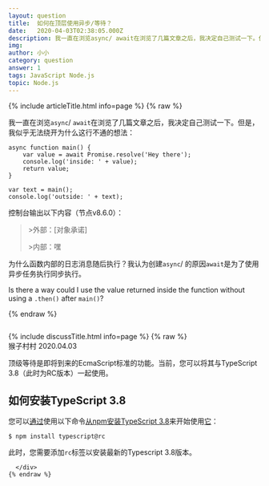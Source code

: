 ```yaml
---
layout: question
title:  如何在顶层使用异步/等待？
date:   2020-04-03T02:38:05.000Z
description: 我一直在浏览async/ await在浏览了几篇文章之后，我决定自己测试一下。但是，我似乎无法绕开为什么这行不通的想法：async function ...
img: 
author: 小小
category: question
answer: 1
tags: JavaScript Node.js
topic: Node.js
---
```

<div class="article-root">
  <div class="article">
    {% include articleTitle.html info=page %}
    {% raw %}
    <div class="article-content"><p><font style="vertical-align: inherit;"><font style="vertical-align: inherit;">我一直在浏览</font></font><code>async</code><font style="vertical-align: inherit;"><font style="vertical-align: inherit;">/ </font></font><code>await</code><font style="vertical-align: inherit;"><font style="vertical-align: inherit;">在浏览了几篇文章之后，我决定自己测试一下。</font><font style="vertical-align: inherit;">但是，我似乎无法绕开为什么这行不通的想法：</font></font></p>

<pre class="lang-js prettyprint-override"><code>async function main() {  <font></font>
    var value = await Promise.resolve('Hey there');<font></font>
    console.log('inside: ' + value);<font></font>
    return value;<font></font>
}<font></font>
<font></font>
var text = main();  <font></font>
console.log('outside: ' + text);<font></font>
</code></pre>

<p><font style="vertical-align: inherit;"><font style="vertical-align: inherit;">控制台输出以下内容（节点v8.6.0）：</font></font></p>

<blockquote>
  <p><font style="vertical-align: inherit;"><font style="vertical-align: inherit;">&gt;外部：[对象承诺]</font></font></p>
  
  <p><font style="vertical-align: inherit;"><font style="vertical-align: inherit;">&gt;内部：嘿</font></font></p>
</blockquote>

<p><font style="vertical-align: inherit;"><font style="vertical-align: inherit;">为什么函数内部的日志消息随后执行？</font><font style="vertical-align: inherit;">我认为</font><font style="vertical-align: inherit;">创建</font></font><code>async</code><font style="vertical-align: inherit;"><font style="vertical-align: inherit;">/ </font><font style="vertical-align: inherit;">的原因</font></font><code>await</code><font style="vertical-align: inherit;"><font style="vertical-align: inherit;">是为了使用异步任务执行同步执行。</font></font></p>

<p>Is there a way could I use the value returned inside the function without using a <code>.then()</code> after <code>main()</code>?</p></div>
    {% endraw %}
  </div>
  <p style="height: 0;width:0;overflow: hidden;"> 第3897篇《如何在顶层使用异步/等待？》来自Winter(https://github.com/aiyld/aiyld.github.io)的站点</p>
  <div class="discuss-wrapper">
    {% include discussTitle.html info=page %}
    {% raw %}
    <div class="discuss-item">
        <div class="discuss-parent">
          <div class="discuss-meta">
            <span class="discuss-user">猴子村村</span>
            <span class="discuss-time">2020.04.03</span>
          </div>
          <div class="discuss-comment"><p><font style="vertical-align: inherit;"><font style="vertical-align: inherit;">顶级等待是即将到来的EcmaScript标准的功能。</font><font style="vertical-align: inherit;">当前，您可以将其与TypeScript 3.8（此时为RC版本）一起使用。</font></font></p>

<h2><font style="vertical-align: inherit;"><font style="vertical-align: inherit;">如何安装TypeScript 3.8</font></font></h2>

<p><font style="vertical-align: inherit;"><font style="vertical-align: inherit;">您可以</font></font><a href="https://techiediaries.com/typescript/install-typescript-3-8-new-features/" rel="nofollow noreferrer"><font style="vertical-align: inherit;"><font style="vertical-align: inherit;">通过</font></font></a><font style="vertical-align: inherit;"><font style="vertical-align: inherit;">使用以下命令</font><a href="https://techiediaries.com/typescript/install-typescript-3-8-new-features/" rel="nofollow noreferrer"><font style="vertical-align: inherit;">从npm安装TypeScript 3.8</font></a><font style="vertical-align: inherit;">来开始使用</font><a href="https://techiediaries.com/typescript/install-typescript-3-8-new-features/" rel="nofollow noreferrer"><font style="vertical-align: inherit;">它</font></a><font style="vertical-align: inherit;">：</font></font></p>

<pre class="lang-sh prettyprint-override"><code>$ npm install typescript@rc
</code></pre>

<p><font style="vertical-align: inherit;"><font style="vertical-align: inherit;">此时，您需要添加</font></font><code>rc</code><font style="vertical-align: inherit;"><font style="vertical-align: inherit;">标签以安装最新的Typescript 3.8版本。</font></font></p></div>
        </div>
        
      </div>
    {% endraw %}
  </div>
<div>

